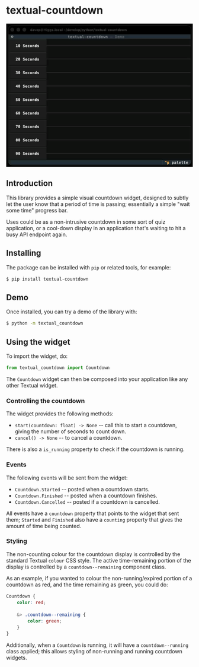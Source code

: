# textual-countdown

![Textual Countdown demo](https://raw.githubusercontent.com/davep/textual-countdown/main/docs/source/textual-countdown.gif)

## Introduction

This library provides a simple visual countdown widget, designed to subtly
let the user know that a period of time is passing; essentially a simple
"wait some time" progress bar.

Uses could be as a non-intrusive countdown in some sort of quiz application,
or a cool-down display in an application that's waiting to hit a busy API
endpoint again.

## Installing

The package can be installed with `pip` or related tools, for example:

```sh
$ pip install textual-countdown
```

## Demo

Once installed, you can try a demo of the library with:

```sh
$ python -m textual_countdown
```

## Using the widget

To import the widget, do:

```python
from textual_countdown import Countdown
```

The `Countdown` widget can then be composed into your application like any
other Textual widget.

### Controlling the countdown

The widget provides the following methods:

- `start(countdown: float) -> None` -- call this to start a countdown,
  giving the number of seconds to count down.
- `cancel() -> None` -- to cancel a countdown.

There is also a `is_running` property to check if the countdown is running.

### Events

The following events will be sent from the widget:

- `Countdown.Started` -- posted when a countdown starts.
- `Countdown.Finished` -- posted when a countdown finishes.
- `Countdown.Cancelled` -- posted if a countdown is cancelled.

All events have a `countdown` property that points to the widget that sent
them; `Started` and `Finished` also have a `counting` property that gives
the amount of time being counted.

### Styling

The non-counting colour for the countdown display is controlled by the
standard Textual `colour` CSS style. The active time-remaining portion of
the display is controlled by a `countdown--remaining` component class.

As an example, if you wanted to colour the non-running/expired portion of a
countdown as red, and the time remaining as green, you could do:

```scss
Countdown {
    color: red;

    &> .countdown--remaining {
        color: green;
    }
}
```

Additionally, when a `Countdown` is running, it will have a
`countdown--running` class applied; this allows styling of non-running and
running countdown widgets.

[//]: # (README.md ends here)
